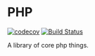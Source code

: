 # PHP

[![codecov](https://codecov.io/gh/LeeBrooks3/php/branch/master/graph/badge.svg)](https://codecov.io/gh/LeeBrooks3/php)
[![Build Status](https://travis-ci.org/LeeBrooks3/php.svg?branch=master)](https://travis-ci.org/LeeBrooks3/php)

A library of core php things.
